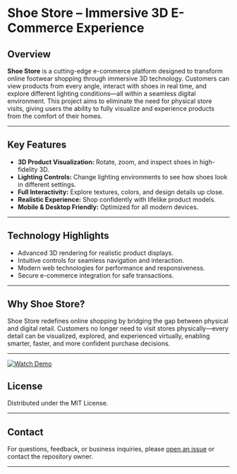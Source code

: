 # Shoe Store – Immersive 3D E-Commerce Experience

## Overview

**Shoe Store** is a cutting-edge e-commerce platform designed to transform online footwear shopping through immersive 3D technology. Customers can view products from every angle, interact with shoes in real time, and explore different lighting conditions—all within a seamless digital environment. This project aims to eliminate the need for physical store visits, giving users the ability to fully visualize and experience products from the comfort of their homes.

---

## Key Features

- **3D Product Visualization:** Rotate, zoom, and inspect shoes in high-fidelity 3D.
- **Lighting Controls:** Change lighting environments to see how shoes look in different settings.
- **Full Interactivity:** Explore textures, colors, and design details up close.
- **Realistic Experience:** Shop confidently with lifelike product models.
- **Mobile & Desktop Friendly:** Optimized for all modern devices.

---

## Technology Highlights

- Advanced 3D rendering for realistic product displays.
- Intuitive controls for seamless navigation and interaction.
- Modern web technologies for performance and responsiveness.
- Secure e-commerce integration for safe transactions.

---

## Why Shoe Store?

Shoe Store redefines online shopping by bridging the gap between physical and digital retail. Customers no longer need to visit stores physically—every detail can be visualized, explored, and experienced virtually, enabling smarter, faster, and more confident purchase decisions.

---
[![Watch Demo](https://img.youtube.com/vi/8RC-pKsCwGI/hqdefault.jpg)](https://www.youtube.com/watch?v=8RC-pKsCwGI)

## License

Distributed under the MIT License.

---

## Contact

For questions, feedback, or business inquiries, please [open an issue](https://github.com/subhan-uf/shoe_store/issues) or contact the repository owner.

---

